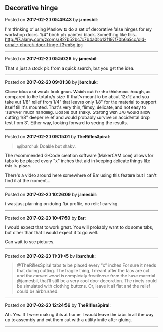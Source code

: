 ## Decorative hinge
Posted on **2017-02-20 05:49:43** by **jamesbil**:

I'm thinking of using Maslow to do a set of decorative false hinges for my workshop doors. 1/4" birch ply painted black.
Something like this..
http://l7.alamy.com/zooms/827b52bc7c7b4a0bb13f197f70b6a5cc/old-ornate-church-door-hinge-f3ym5g.jpg

---

Posted on **2017-02-20 05:50:26** by **jamesbil**:

That is just a stock pic from a quick search, but you get the idea.

---

Posted on **2017-02-20 09:01:38** by **jbarchuk**:

Clever idea and would look great. Watch out for the thickness though, as compared to the total x/y size. If that's meant to be about 12x12 and you take out 1/8" relief from 1/4" that leaves only 1/8" for the material to support itself till it's mounted. That's very thin, flimsy, delicate, and not easy to 'survive' much handling. Doable but shaky. Starting with 3/8 would allow cutting 1/8" deeper relief and would probably survive an accidental drop test from 3'. Either way, looking forward to seeing the results.

---

Posted on **2017-02-20 09:15:01** by **TheRiflesSpiral**:

> @jbarchuk
> Doable but shaky.

The recommended G-Code creation software (MakerCAM.com) allows for tabs to be placed every "x" inches that aid in keeping delicate things like this in-place.

There's a video around here somewhere of Bar using this feature but I can't find it at the moment...

---

Posted on **2017-02-20 10:26:09** by **jamesbil**:

I was just planning on doing flat profile, no relief carving.

---

Posted on **2017-02-20 10:47:50** by **Bar**:

I would expect that to work great. You will probably want to do some tabs, but other than that I would expect it to go well. 

Can wait to see pictures.

---

Posted on **2017-02-20 11:31:45** by **jbarchuk**:

> @TheRiflesSpiral
> tabs to be placed every “x” inches
For sure it needs that during cutting. The fragile thing, I meant after the tabs are cut and the carved wood is completely free/loose from the base material.
@jamesbil, that'll still be a very cool door decoration. The rivets could be simulated with clothing buttons. Or, leave it all flat and the relief could be airbrushed.

---

Posted on **2017-02-20 12:24:56** by **TheRiflesSpiral**:

Ah. Yes. If I were making this at home, I would leave the tabs in all the way up to assembly and cut them out with a utility knife after gluing.

---

